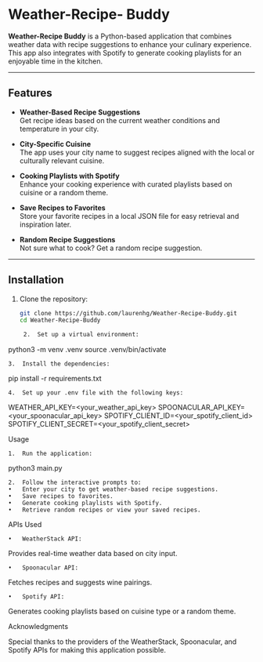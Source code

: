 # Weather-Recipe- Buddy

**Weather-Recipe Buddy** is a Python-based application that combines weather data with recipe suggestions to enhance your culinary experience. This app also integrates with Spotify to generate cooking playlists for an enjoyable time in the kitchen.

---

## Features

- **Weather-Based Recipe Suggestions**  
  Get recipe ideas based on the current weather conditions and temperature in your city.

- **City-Specific Cuisine**  
  The app uses your city name to suggest recipes aligned with the local or culturally relevant cuisine.

- **Cooking Playlists with Spotify**  
  Enhance your cooking experience with curated playlists based on cuisine or a random theme.

- **Save Recipes to Favorites**  
  Store your favorite recipes in a local JSON file for easy retrieval and inspiration later.

- **Random Recipe Suggestions**  
  Not sure what to cook? Get a random recipe suggestion.

---
## Installation

1. Clone the repository:
   ```bash
   git clone https://github.com/laurenhg/Weather-Recipe-Buddy.git
   cd Weather-Recipe-Buddy

	2.	Set up a virtual environment:
python3 -m venv .venv
source .venv/bin/activate

	3.	Install the dependencies:

pip install -r requirements.txt

	4.	Set up your .env file with the following keys:

WEATHER_API_KEY=<your_weather_api_key>
SPOONACULAR_API_KEY=<your_spoonacular_api_key>
SPOTIFY_CLIENT_ID=<your_spotify_client_id>
SPOTIFY_CLIENT_SECRET=<your_spotify_client_secret>

Usage

	1.	Run the application:

python3 main.py

	2.	Follow the interactive prompts to:
	•	Enter your city to get weather-based recipe suggestions.
	•	Save recipes to favorites.
	•	Generate cooking playlists with Spotify.
	•	Retrieve random recipes or view your saved recipes.

APIs Used

	•	WeatherStack API:
Provides real-time weather data based on city input.

	•	Spoonacular API:
Fetches recipes and suggests wine pairings.

	•	Spotify API:
Generates cooking playlists based on cuisine type or a random theme.

Acknowledgments

Special thanks to the providers of the WeatherStack, Spoonacular, and Spotify APIs for making this application possible.


